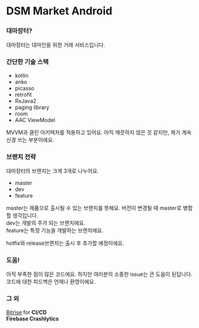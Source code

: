 # DSM Market Android

### 대마장터?
 대마장터는 대마인을 위한 거래 서비스입니다.
 
### 간단한 기술 스택
* kotlin
* anko
* picasso
* retrofit
* RxJava2
* paging library
* room
* AAC ViewModel

MVVM과 클린 아키텍처를 적용하고 있어요. 아직 깨끗하지 않은 것 같지만, 제가 계속 신경 쓰는 부분이에요.

### 브랜치 전략
대마장터의 브랜치는 크게 3개로 나누어요.
* master
* dev
* feature  

master는 제품으로 출시될 수 있는 브랜치를 뜻해요. 버전이 변경될 때 master로 병합할 생각입니다.  
dev는 개발의 주가 되는 브랜치에요.  
feature는 특정 기능을 개발하는 브랜치에요.  

hotfix와 release브랜치는 출시 후 추가할 예정이에요.

### 도움!
아직 부족한 점이 많은 코드에요. 하지만 여러분의 소중한 issue는 큰 도움이 된답니다.  
코드에 대한 피드백은 언제나 환영이에요.

### 그 외 
[Bitrise](https://www.bitrise.io/) for **CI/CD**  
**Firebase Crashlytics**
